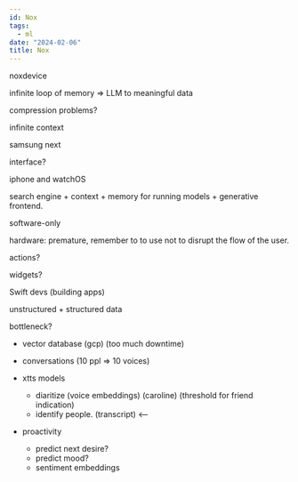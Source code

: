 ```yaml
---
id: Nox
tags:
  - ml
date: "2024-02-06"
title: Nox
---
```


noxdevice

infinite loop of memory => LLM to meaningful data

compression problems?

infinite context

samsung next

interface?

iphone and watchOS

search engine + context + memory for running models + generative frontend.

software-only

hardware: premature, remember to to use not to disrupt the flow of the user.

actions?

widgets?

Swift devs (building apps)


unstructured + structured data

bottleneck?
- vector database (gcp) (too much downtime)
- conversations (10 ppl => 10 voices)

- xtts models
  - diaritize (voice embeddings) (caroline) (threshold for friend indication)
  - identify people. (transcript) <--

- proactivity
  - predict next desire?
  - predict mood?
  - sentiment embeddings

